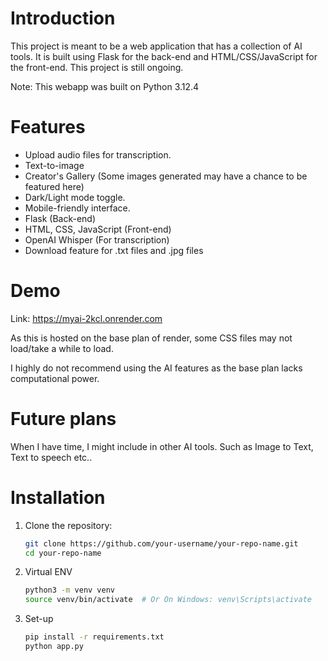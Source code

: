 # Introduction

This project is meant to be a web application that has a collection of AI tools. It is built using Flask for the back-end and HTML/CSS/JavaScript for the front-end. This project is still ongoing.

Note: This webapp was built on Python 3.12.4


# Features

- Upload audio files for transcription.
- Text-to-image
- Creator's Gallery (Some images generated may have a chance to be featured here)
- Dark/Light mode toggle.
- Mobile-friendly interface.
- Flask (Back-end)
- HTML, CSS, JavaScript (Front-end)
- OpenAI Whisper (For transcription)
- Download feature for .txt files and .jpg files

# Demo

Link: https://myai-2kcl.onrender.com

As this is hosted on the base plan of render, some CSS files may not load/take a while to load.

I highly do not recommend using the AI features as the base plan lacks computational power.

# Future plans

When I have time, I might include in other AI tools. Such as Image to Text, Text to speech etc..


# Installation

1. Clone the repository:

   ```bash
   git clone https://github.com/your-username/your-repo-name.git
   cd your-repo-name
   ```
2. Virtual ENV

   ```bash
   python3 -m venv venv
   source venv/bin/activate  # Or On Windows: venv\Scripts\activate
   ```

3. Set-up

   ```bash
   pip install -r requirements.txt
   python app.py
   ```

